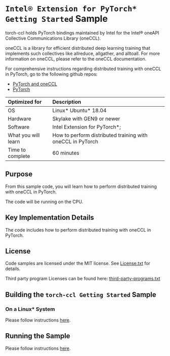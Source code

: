 ﻿# `Intel® Extension for PyTorch* Getting Started` Sample

torch-ccl holds PyTorch bindings maintained by Intel for the Intel® oneAPI Collective Communications Library (oneCCL).

oneCCL is a library for efficient distributed deep learning training that implements such collectives like allreduce, allgather, and alltoall. For more information on oneCCL, please refer to the oneCCL documentation.

For comprehensive instructions regarding distributed training with oneCCL in PyTorch, go to the following github repos:
* [PyTorch and oneCCL](https://github.com/intel/torch-ccl) 
* [PyTorch](https://github.com/intel/optimized-models/tree/master/pytorch/distributed)

| Optimized for                       | Description
|:---                               |:---
| OS                                | Linux* Ubuntu* 18.04
| Hardware                          | Skylake with GEN9 or newer
| Software                          | Intel Extension for PyTorch*;
| What you will learn               | How to perform distributed training with oneCCL in PyTorch
| Time to complete                  | 60 minutes


## Purpose

From this sample code, you will learn how to perform distributed training with oneCCL in PyTorch.

The code will be running on the CPU.

## Key Implementation Details 

The code includes how to perform distributed training with oneCCL in PyTorch.
 
## License  

Code samples are licensed under the MIT license. See
[License.txt](https://github.com/oneapi-src/oneAPI-samples/blob/master/License.txt) for details.

Third party program Licenses can be found here: [third-party-programs.txt](https://github.com/oneapi-src/oneAPI-samples/blob/master/third-party-programs.txt)

## Building the `torch-ccl Getting Started` Sample

### On a Linux* System 

Please follow instructions [here](https://github.com/intel/optimized-models/tree/master/pytorch/distributed#distributed-training-with-oneccl-in-pytorch).

## Running the Sample

Please follow instructions [here](https://github.com/intel/optimized-models/tree/master/pytorch/distributed#run-scripts--cpu-affinity).
